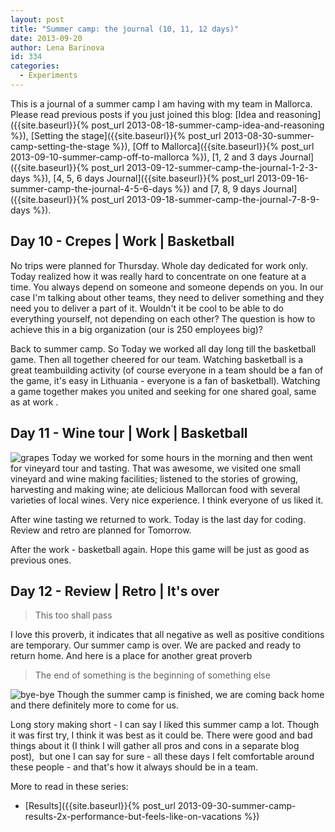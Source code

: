 ```yaml
---
layout: post
title: "Summer camp: the journal (10, 11, 12 days)"
date: 2013-09-20
author: Lena Barinova
id: 334
categories:
  - Experiments
---
```


This is a journal of a summer camp I am having with my team in Mallorca.  Please read previous posts if you just joined this blog: [Idea and reasoning]({{site.baseurl}}{% post_url 2013-08-18-summer-camp-idea-and-reasoning %}), [Setting the stage]({{site.baseurl}}{% post_url 2013-08-30-summer-camp-setting-the-stage %}), [Off to Mallorca]({{site.baseurl}}{% post_url 2013-09-10-summer-camp-off-to-mallorca %}), [1, 2 and 3 days Journal]({{site.baseurl}}{% post_url 2013-09-12-summer-camp-the-journal-1-2-3-days %}), [4, 5, 6 days Journal]({{site.baseurl}}{% post_url 2013-09-16-summer-camp-the-journal-4-5-6-days %}) and [7, 8, 9 days Journal]({{site.baseurl}}{% post_url 2013-09-18-summer-camp-the-journal-7-8-9-days %}).

## Day 10 - Crepes | Work | Basketball

No trips were planned for Thursday. Whole day dedicated for work only. Today realized how it was really hard to concentrate on one feature at a time. You always depend on someone and someone depends on you. In our case I'm talking about other teams, they need to deliver something and they need you to deliver a part of it. Wouldn't it be cool to be able to do everything yourself, not depending on each other? The question is how to achieve this in a big organization (our is 250 employees big)?

Back to summer camp. So Today we worked all day long till the basketball game. Then all together cheered for our team. Watching basketball is a great teambuilding activity (of course everyone in a team should be a fan of the game, it's easy in Lithuania - everyone is a fan of basketball). Watching a game together makes you united and seeking for one shared goal, same as at work .

## Day 11 - Wine tour | Work | Basketball

<img src="{{ site.baseurl }}/img/post_img/grapes.jpg" alt="grapes" class="left" />
Today we worked for some hours in the morning and then went for vineyard tour and tasting. That was awesome, we visited one small vineyard and wine making facilities; listened to the stories of growing, harvesting and making wine; ate delicious Mallorcan food with several varieties of local wines. Very nice experience. I think everyone of us liked it.

After wine tasting we returned to work. Today is the last day for coding. Review and retro are planned for Tomorrow.

After the work - basketball again. Hope this game will be just as good as previous ones.

## Day 12 - Review | Retro | It's over

> This too shall pass

I love this proverb, it indicates that all negative as well as positive conditions are temporary. Our summer camp is over. We are packed and ready to return home. And here is a place for another great proverb

> The end of something is the beginning of something else

<img src="{{ site.baseurl }}/img/post_img/bye-bye-mallorca.jpg" alt="bye-bye" class="right" />
Though the summer camp is finished, we are coming back home and there definitely more to come for us.

Long story making short - I can say I liked this summer camp a lot. Though it was first try, I think it was best as it could be. There were good and bad things about it (I think I will gather all pros and cons in a separate blog post),  but one I can say for sure - all these days I felt comfortable around these people - and that's how it always should be in a team.

More to read in these series:

*   [Results]({{site.baseurl}}{% post_url 2013-09-30-summer-camp-results-2x-performance-but-feels-like-on-vacations %})